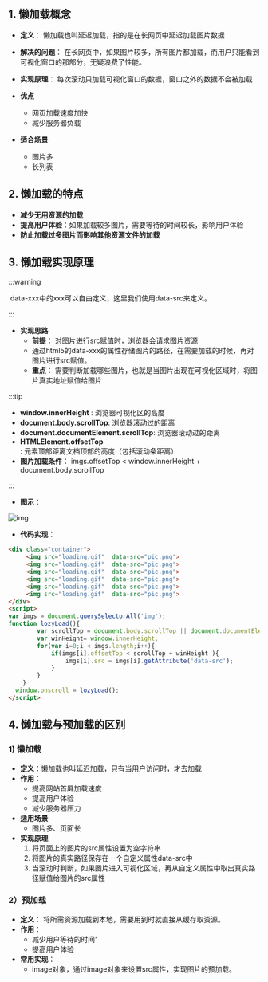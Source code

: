 ## 1. 懒加载概念

- **定义**： 懒加载也叫延迟加载，指的是在长网页中延迟加载图片数据

- **解决的问题**： 在长网页中，如果图片较多，所有图片都加载，而用户只能看到可视化窗口的那部分，无疑浪费了性能。

- **实现原理**： 每次滚动只加载可视化窗口的数据，窗口之外的数据不会被加载

- **优点**
  - 网页加载速度加快
  - 减少服务器负载

- **适合场景**
  - 图片多
  - 长列表

## 2. 懒加载的特点

- **减少无用资源的加载**
- **提高用户体验**：如果加载较多图片，需要等待的时间较长，影响用户体验
- **防止加载过多图片而影响其他资源文件的加载**

## 3. 懒加载实现原理

:::warning

​	data-xxx中的xxx可以自由定义，这里我们使用data-src来定义。

:::

- **实现思路**
  - **前提**： 对图片进行src赋值时，浏览器会请求图片资源
  - 通过html5的data-xxx的属性存储图片的路径，在需要加载的时候，再对图片进行src赋值。
  - **重点**： 需要判断加载哪些图片，也就是当图片出现在可视化区域时，将图片真实地址赋值给图片

:::tip

- **window.innerHeight** : 浏览器可视化区的高度
- **document.body.scrollTop**: 浏览器滚动过的距离
- **document.documentElement.scrollTop**: 浏览器滚动过的距离
- **HTMLElement.offsetTop** : 元素顶部距离文档顶部的高度（包括滚动条距离）
- **图片加载条件**： imgs.offsetTop  < window.innerHeight + document.body.scrollTop  

:::

- **图示**：

![img](https://gitee.com/ljcdzh/my_pic/raw/master/img/202203200927875.webp)

- **代码实现**：

```html
<div class="container">
     <img src="loading.gif"  data-src="pic.png">
     <img src="loading.gif"  data-src="pic.png">
     <img src="loading.gif"  data-src="pic.png">
     <img src="loading.gif"  data-src="pic.png">
     <img src="loading.gif"  data-src="pic.png">
     <img src="loading.gif"  data-src="pic.png">
</div>
<script>
var imgs = document.querySelectorAll('img');
function lozyLoad(){
		var scrollTop = document.body.scrollTop || document.documentElement.scrollTop;
		var winHeight= window.innerHeight;
		for(var i=0;i < imgs.length;i++){
			if(imgs[i].offsetTop < scrollTop + winHeight ){
				imgs[i].src = imgs[i].getAttribute('data-src');
			}
		}
	}
  window.onscroll = lozyLoad();
</script>
```



## 4. 懒加载与预加载的区别

### 1) 懒加载

- **定义**：懒加载也叫延迟加载，只有当用户访问时，才去加载
- **作用**：
  - 提高网站首屏加载速度
  - 提高用户体验
  - 减少服务器压力
- **适用场景**
  - 图片多、页面长
- **实现原理**
  1. 将页面上的图片的src属性设置为空字符串
  2. 将图片的真实路径保存在一个自定义属性data-src中
  3. 当滚动时判断，如果图片进入可视化区域，再从自定义属性中取出真实路径赋值给图片的src属性



### 2）预加载

- **定义**： 将所需资源加载到本地，需要用到时就直接从缓存取资源。
- **作用**：
  - 减少用户等待的时间‘
  - 提高用户体验
- **常用实现**：
  - image对象，通过image对象来设置src属性，实现图片的预加载。

